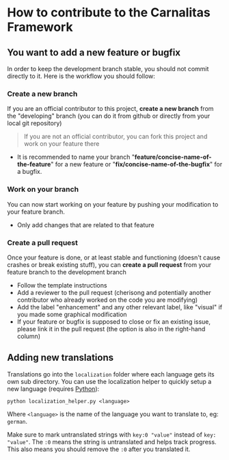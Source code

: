 # How to contribute to the Carnalitas Framework

## You want to add a new feature or bugfix

In order to keep the development branch stable, you should not commit directly to it. Here is the workflow you should follow:

### Create a new branch

If you are an official contributor to this project, **create a new branch** from the "developing" branch (you can do it from github or directly from your local git repository)
> If you are not an official contributor, you can fork this project and work on your feature there

- It is recommended to name your branch "**feature/concise-name-of-the-feature**" for a new feature or "**fix/concise-name-of-the-bugfix**" for a bugfix.

### Work on your branch

You can now start working on your feature by pushing your modification to your feature branch.

- Only add changes that are related to that feature

### Create a pull request

Once your feature is done, or at least stable and functioning (doesn't cause crashes or break existing stuff), you can **create a pull request** from your feature branch to the development branch

- Follow the template instructions
- Add a reviewer to the pull request (cherisong and potentially another contributor who already worked on the code you are modifying)
- Add the label "enhancement" and any other relevant label, like "visual" if you made some graphical modification
- If your feature or bugfix is supposed to close or fix an existing issue, please link it in the pull request (the option is also in the right-hand column)

## Adding new translations

Translations go into the `localization` folder where each language gets its own sub directory. You can use the localization helper to quickly setup a new language (requires [Python](https://www.python.org/)):

```shell
python localization_helper.py <language>
```

Where `<language>` is the name of the language you want to translate to, eg: `german`.

Make sure to mark untranslated strings with `key:0 "value"` instead of `key: "value"`. The `:0` means the string is untranslated and helps track progress. This also means you should remove the `:0` after you translated it.
